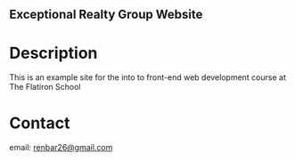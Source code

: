 Exceptional Realty Group Website
---

# Description 

This is an example site for the into to front-end web development course at The Flatiron School 

# Contact 

email: renbar26@gmail.com
